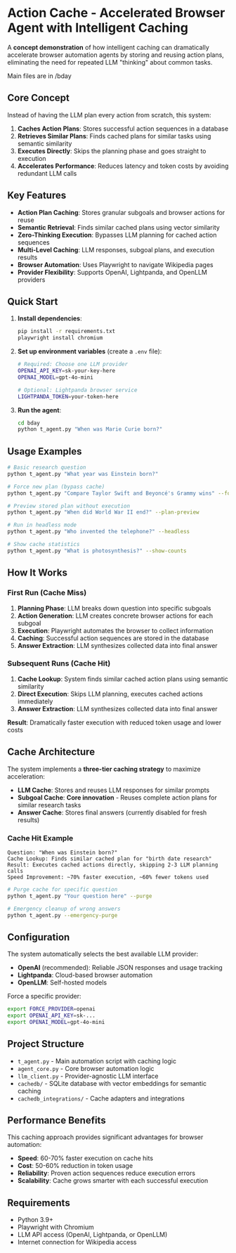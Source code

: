 # Action Cache - Accelerated Browser Agent with Intelligent Caching

A **concept demonstration** of how intelligent caching can dramatically accelerate browser automation agents by storing and reusing action plans, eliminating the need for repeated LLM "thinking" about common tasks.

Main files are in /bday

## Core Concept

Instead of having the LLM plan every action from scratch, this system:
1. **Caches Action Plans**: Stores successful action sequences in a database
2. **Retrieves Similar Plans**: Finds cached plans for similar tasks using semantic similarity
3. **Executes Directly**: Skips the planning phase and goes straight to execution
4. **Accelerates Performance**: Reduces latency and token costs by avoiding redundant LLM calls

## Key Features

- **Action Plan Caching**: Stores granular subgoals and browser actions for reuse
- **Semantic Retrieval**: Finds similar cached plans using vector similarity
- **Zero-Thinking Execution**: Bypasses LLM planning for cached action sequences
- **Multi-Level Caching**: LLM responses, subgoal plans, and execution results
- **Browser Automation**: Uses Playwright to navigate Wikipedia pages
- **Provider Flexibility**: Supports OpenAI, Lightpanda, and OpenLLM providers

## Quick Start

1. **Install dependencies**:
   ```bash
   pip install -r requirements.txt
   playwright install chromium
   ```

2. **Set up environment variables** (create a `.env` file):
   ```bash
   # Required: Choose one LLM provider
   OPENAI_API_KEY=sk-your-key-here
   OPENAI_MODEL=gpt-4o-mini
   
   # Optional: Lightpanda browser service
   LIGHTPANDA_TOKEN=your-token-here
   ```

3. **Run the agent**:
   ```bash
   cd bday
   python t_agent.py "When was Marie Curie born?"
   ```

## Usage Examples

```bash
# Basic research question
python t_agent.py "What year was Einstein born?"

# Force new plan (bypass cache)
python t_agent.py "Compare Taylor Swift and Beyoncé's Grammy wins" --force-plan

# Preview stored plan without execution
python t_agent.py "When did World War II end?" --plan-preview

# Run in headless mode
python t_agent.py "Who invented the telephone?" --headless

# Show cache statistics
python t_agent.py "What is photosynthesis?" --show-counts
```

## How It Works

### First Run (Cache Miss)
1. **Planning Phase**: LLM breaks down question into specific subgoals
2. **Action Generation**: LLM creates concrete browser actions for each subgoal
3. **Execution**: Playwright automates the browser to collect information
4. **Caching**: Successful action sequences are stored in the database
5. **Answer Extraction**: LLM synthesizes collected data into final answer

### Subsequent Runs (Cache Hit)
1. **Cache Lookup**: System finds similar cached action plans using semantic similarity
2. **Direct Execution**: Skips LLM planning, executes cached actions immediately
3. **Answer Extraction**: LLM synthesizes collected data into final answer

**Result**: Dramatically faster execution with reduced token usage and lower costs

## Cache Architecture

The system implements a **three-tier caching strategy** to maximize acceleration:

- **LLM Cache**: Stores and reuses LLM responses for similar prompts
- **Subgoal Cache**: **Core innovation** - Reuses complete action plans for similar research tasks
- **Answer Cache**: Stores final answers (currently disabled for fresh results)

### Cache Hit Example
```
Question: "When was Einstein born?"
Cache Lookup: Finds similar cached plan for "birth date research"
Result: Executes cached actions directly, skipping 2-3 LLM planning calls
Speed Improvement: ~70% faster execution, ~60% fewer tokens used
```

```bash
# Purge cache for specific question
python t_agent.py "Your question here" --purge

# Emergency cleanup of wrong answers
python t_agent.py --emergency-purge
```

## Configuration

The system automatically selects the best available LLM provider:
- **OpenAI** (recommended): Reliable JSON responses and usage tracking
- **Lightpanda**: Cloud-based browser automation
- **OpenLLM**: Self-hosted models

Force a specific provider:
```bash
export FORCE_PROVIDER=openai
export OPENAI_API_KEY=sk-...
export OPENAI_MODEL=gpt-4o-mini
```

## Project Structure

- `t_agent.py` - Main automation script with caching logic
- `agent_core.py` - Core browser automation logic
- `llm_client.py` - Provider-agnostic LLM interface
- `cachedb/` - SQLite database with vector embeddings for semantic caching
- `cachedb_integrations/` - Cache adapters and integrations

## Performance Benefits

This caching approach provides significant advantages for browser automation:

- **Speed**: 60-70% faster execution on cache hits
- **Cost**: 50-60% reduction in token usage
- **Reliability**: Proven action sequences reduce execution errors
- **Scalability**: Cache grows smarter with each successful execution

## Requirements

- Python 3.9+
- Playwright with Chromium
- LLM API access (OpenAI, Lightpanda, or OpenLLM)
- Internet connection for Wikipedia access
